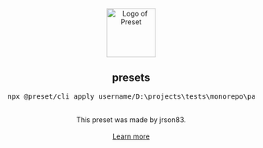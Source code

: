 <p align="center">
  <br />
  <a href="https://preset.dev">
    <img width="100" src="https://raw.githubusercontent.com/preset/preset/main/.github/assets/logo.svg" alt="Logo of Preset">
  </a>
  <br />
</p>

<h2 align="center">presets</h2>
<pre><div align="center">npx @preset/cli apply username/D:\projects\tests\monorepo\packages\presets</div></pre>

<br />

<div align="center">
  This preset was made by jrson83.
  <br />
  <br />
  <a href="https://preset.dev">Learn more</a>
</div>
